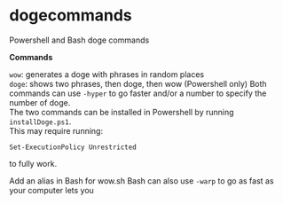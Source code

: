 # dogecommands
Powershell and Bash doge commands

**Commands**

`wow`: generates a doge with phrases in random places  
`doge`: shows two phrases, then doge, then wow (Powershell only) 
Both commands can use `-hyper` to go faster and/or a number to specify the number of doge.  
The two commands can be installed in Powershell by running `installDoge.ps1`.  
This may require running:
```
Set-ExecutionPolicy Unrestricted
```
to fully work.

Add an alias in Bash for wow.sh
Bash can also use `-warp` to go as fast as your computer lets you
